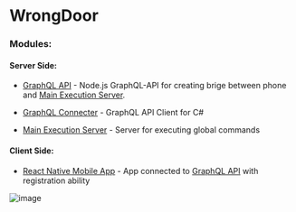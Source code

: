 # WrongDoor

### Modules:

#### Server Side:

- [GraphQL API] - Node.js GraphQL-API for creating brige between phone and [Main Execution Server].

- [GraphQL Connecter] - GraphQL API Client for C#
- [Main Execution Server] - Server for executing global commands

#### Client Side:

- [React Native Mobile App] - App connected to [GraphQL API] with registration ability

![image](https://raw.githubusercontent.com/wdoor/.github/master/profile/img/scheme.png)

[graphql api]: https://github.com/wdoor/wrong-door-api
[react native mobile app]: https://github.com/wdoor/wrong-door-mobile-react
[graphql connecter]: https://github.com/wdoor/SmartCollege/tree/master/WrongDoor.Connector
[main execution server]: https://github.com/wdoor/SmartCollege/tree/master/WrongDoor.MainServer
